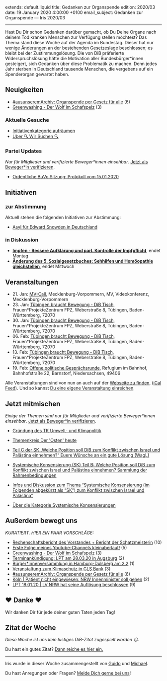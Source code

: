 
extends: default.liquid
title: Gedanken zur Organspende
edition: 2020/03
date: 19 January 2020 4:00:00 +0100
email_subject: Gedanken zur Organspende — Iris 2020/03

---
Hast Du Dir schon Gedanken darüber gemacht, ob Du Deine Organe nach deinem Tod kranken Menschen zur Verfügung stellen möchtest?
Das Thema stand diese Woche auf der Agenda im Bundestag. Dieser hat nur wenige Änderungen an der bestehenden Gesetzeslage beschlossen; es bleibt bei der Zustimmungslösung.
Die von DiB präferierte Widerspruchslösung hätte die Motivation aller Bundesbürger*innen gesteigert, sich Gedanken über diese Problematik zu machen. Denn jedes Jahr sterben in Deutschland tausende Menschen, die vergebens auf ein Spenderorgan gewartet haben.

## Neuigkeiten

 - [#ausunseremArchiv: Organspende per Gesetz für alle](https://marktplatz.bewegung.jetzt/t/ausunseremarchiv-organspende-per-gesetz-fuer-alle/33261) (6)
 - [Greenwashing - Der Wolf im Schafspelz](https://marktplatz.bewegung.jetzt/t/greenwashing-der-wolf-im-schafspelz/33251) (3)

### Aktuelle Gesuche

 - [Initiativenkategorie aufräumen](https://marktplatz.bewegung.jetzt/t/initiativenkategorie-aufraeumen/33128)
 - [Über 🔍 Wir Suchen 🔍](https://marktplatz.bewegung.jetzt/t/ueber-wir-suchen/8837)

### Partei Updates

_Nur für Mitglieder und verifizierte Beweger\*innen einsehbar_. [Jetzt als Beweger\*in verifizieren](https://bewegung.jetzt/bewegerin-werden/).

 - [Ordentliche BuVo Sitzung: Protokoll vom 15.01.2020](https://marktplatz.bewegung.jetzt/t/ordentliche-buvo-sitzung-protokoll-vom-15-01-2020/33260)

## Initiativen

### zur Abstimmung
Aktuell stehen die folgenden Initiativen zur Abstimmung:

 - [Asyl für Edward Snowden in Deutschland](https://abstimmen.bewegung.jetzt/initiative/291-asyl-fur-edward-snowden-in-deutschland)

### in Diskussion
 - **[Impfen - Bessere Aufklärung und parl. Kontrolle der Impfpflicht](https://abstimmen.bewegung.jetzt/initiative/294-impfen-bessere-aufklarung-und-parl-kontrolle-der-impfpflicht)**, endet Montag
 - **[Änderung des 5. Sozialgesetzbuches: Sehhilfen und Homöopathie gleichstellen](https://abstimmen.bewegung.jetzt/initiative/295-anderung-des-5-sozialgesetzbuches-sehhilfen-und-homoopathie-gleichstellen)**, endet Mittwoch


## Veranstaltungen

 - 21.&nbsp;Jan: [MV-Call](https://bewegung.jetzt/veranstaltungen/mv-call/), Mecklenburg-Vorpommern, MV, Videokonferenz, Mecklenburg-Vorpommern
 - 23.&nbsp;Jan: [Tübingen braucht Bewegung - DiB Tisch](https://bewegung.jetzt/veranstaltungen/tuebingen-braucht-bewegung-dib-tisch-2-2020-01-23/), Frauen*ProjekteZentrum FPZ, Weberstraße 8, Tübingen, Baden-Württemberg, 72070
 - 30.&nbsp;Jan: [Tübingen braucht Bewegung - DiB Tisch](https://bewegung.jetzt/veranstaltungen/tuebingen-braucht-bewegung-dib-tisch-2-2020-01-30/), Frauen*ProjekteZentrum FPZ, Weberstraße 8, Tübingen, Baden-Württemberg, 72070
 - 06.&nbsp;Feb: [Tübingen braucht Bewegung - DiB Tisch](https://bewegung.jetzt/veranstaltungen/tuebingen-braucht-bewegung-dib-tisch-2-2020-02-06/), Frauen*ProjekteZentrum FPZ, Weberstraße 8, Tübingen, Baden-Württemberg, 72070
 - 13.&nbsp;Feb: [Tübingen braucht Bewegung - DiB Tisch](https://bewegung.jetzt/veranstaltungen/tuebingen-braucht-bewegung-dib-tisch-2-2020-02-13/), Frauen*ProjekteZentrum FPZ, Weberstraße 8, Tübingen, Baden-Württemberg, 72070
 - 19.&nbsp;Feb: [Offene politische Gesprächsrunde](https://bewegung.jetzt/veranstaltungen/offene-politische-gespraechsrunde-2020-02-19/), Refugium im Bahnhof, Bahnhofstraße 22, Barnstorf, Niedersachsen, 49406


Alle Veranstaltungen sind von nun an auch auf der [Webseite zu finden](https://bewegung.jetzt/veranstaltungen/), ([iCal Feed](https://bewegung.jetzt/?ical=1)). Und so kannst [Du eine eigene Veranstaltung einreichen](https://marktplatz.bewegung.jetzt/t/eine-veranstaltung-auf-der-webseite-einreichen/21379).

## Jetzt mitmischen

_Einige der Themen sind nur für Mitglieder und verifizierte Beweger\*innen einsehbar_. [Jetzt als Beweger\*in verifizieren](https://bewegung.jetzt/bewegerin-werden/).

 - [Gründung des TK Umwelt- und Klimapolitik](https://marktplatz.bewegung.jetzt/t/gruendung-des-tk-umwelt-und-klimapolitik/33191)
 - [Themenkreis Der 'Osten' heute](https://marktplatz.bewegung.jetzt/t/themenkreis-der-osten-heute/20162)

 - [Teil C der SK „Welche Position soll DiB zum Konflikt zwischen Israel und Palästina einnehmen?“ Euere Wünsche an ein gute Lösung (WagL)](https://marktplatz.bewegung.jetzt/t/teil-c-der-sk-welche-position-soll-dib-zum-konflikt-zwischen-israel-und-palaestina-einnehmen-euere-wuensche-an-ein-gute-loesung-wagl/23423)
 - [Systemische Konsensierung (SK) Teil B: Welche Position soll DiB zum Konflikt zwischen Israel und Palästina einnehmen? Sammlung der Rahmenbedingungen](https://marktplatz.bewegung.jetzt/t/systemische-konsensierung-sk-teil-b-welche-position-soll-dib-zum-konflikt-zwischen-israel-und-palaestina-einnehmen-sammlung-der-rahmenbedingungen/22729)
 - [Infos und Diskussion zum Thema “Systemische Konsensierung (im Folgenden abgekürzt als “SK”) zum Konflikt zwischen Israel und Palästina”](https://marktplatz.bewegung.jetzt/t/infos-und-diskussion-zum-thema-systemische-konsensierung-im-folgenden-abgekuerzt-als-sk-zum-konflikt-zwischen-israel-und-palaestina/20677)
 - [Über die Kategorie Systemische Konsensierungen](https://marktplatz.bewegung.jetzt/t/ueber-die-kategorie-systemische-konsensierungen/12555)


## Außerdem bewegt uns

_KURATIERT. HIER EIN PAAR VORSCHLÄGE:_
 - [Rechenschaftsbericht des Vorstandes + Bericht der Schatzmeisterin](https://marktplatz.bewegung.jetzt/t/rechenschaftsbericht-des-vorstandes-bericht-der-schatzmeisterin/33245) (10)
 - [Erste Folge meines Youtube-Channels kleinaberlaut!](https://marktplatz.bewegung.jetzt/t/erste-folge-meines-youtube-channels-kleinaberlaut/33219) (5)
 - [Greenwashing - Der Wolf im Schafspelz](https://marktplatz.bewegung.jetzt/t/greenwashing-der-wolf-im-schafspelz/33251) (3)
 - [Terminankündigung: LPT am 28.03.20 in Augsburg](https://marktplatz.bewegung.jetzt/t/terminankuendigung-lpt-am-28-03-20-in-augsburg/33220) (2)
 - [Bürger*innenversammlung in Hamburg-Dulsberg am 2.2](https://marktplatz.bewegung.jetzt/t/buerger-innenversammlung-in-hamburg-dulsberg-am-2-2/33254) (1)
 - [Veranstaltung zum Klimaschutz in GLS Bank](https://marktplatz.bewegung.jetzt/t/veranstaltung-zum-klimaschutz-in-gls-bank/33256) (3)
 - [#ausunseremArchiv: Organspende per Gesetz für alle](https://marktplatz.bewegung.jetzt/t/ausunseremarchiv-organspende-per-gesetz-fuer-alle/33261) (6)
 - [Köln | Patient nicht eingewiesen: NRW Innenminister soll gehen](https://marktplatz.bewegung.jetzt/t/koeln-patient-nicht-eingewiesen-nrw-innenminister-soll-gehen/33255) (2)
 - [LPT 18.01.20 | LV NRW hat seine Auflösung beschlossen](https://marktplatz.bewegung.jetzt/t/lpt-18-01-20-lv-nrw-hat-seine-aufloesung-beschlossen/33273) (9)

## ❤️ Danke ❤️
Wir danken Dir für jede deiner guten Taten jeden Tag!

## Zitat der Woche
_Diese Woche ist uns kein lustiges DiB-Zitat zugespielt worden ☹._

Du hast ein gutes Zitat? [Dann reiche es hier ein.](https://marktplatz.bewegung.jetzt/t/lustige-dib-zitate/10175)


---

Iris wurde in dieser Woche zusammengestellt von [Guido](https://marktplatz.bewegung.jetzt/u/Guido/) und [Michael](https://marktplatz.bewegung.jetzt/u/MichaelVoss/).

Du hast Anregungen oder Fragen? [Melde Dich gerne bei uns](https://marktplatz.bewegung.jetzt/t/neu-iris-die-woechtliche-zusammenfasssung-zum-sonntagsbrunch/10990)!


